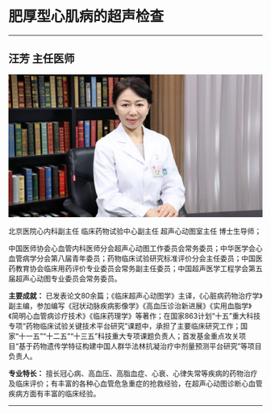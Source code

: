 # 肥厚型心肌病的超声检查

---

## 汪芳 主任医师

![1679372669864](image/c06_011/1679372669864.png)

北京医院心内科副主任 临床药物试验中心副主任 超声心动图室主任 博士生导师；

中国医师协会心血管内科医师分会超声心动图工作委员会常务委员；中华医学会心血管病学分会第八届青年委员；药物临床试验研究标准评价分会主任委员；中国医药教育协会临床用药评价专业委员会常务副主任委员；中国超声医学工程学会第五届超声心动图专业委员会常务委员。


**主要成就：** 已发表论文80余篇；《临床超声心动图学》主译，《心脏病药物治疗学》副主编，参加编写《冠状动脉疾病影像学》《高血压诊治新进展》《实用血脂学》《简明心血管病诊疗技术》《临床药理学》等著作；在国家863计划“十五”重大科技专项“药物临床试验关键技术平台研究”课题中，承担了主要临床研究工作；国家“十一五”“十二五”“十三五”科技重大专项课题负责人；首发基金重点攻关项目“基于药物遗传学特征构建中国人群华法林抗凝治疗中剂量预测平台研究”等项目负责人。


**专业特长：** 擅长冠心病、高血压、高脂血症、心衰、心律失常等疾病的药物治疗及临床评价；有丰富的各种心血管危急重症的抢救经验，在超声心动图诊断心血管疾病方面有丰富的临床经验。

---
